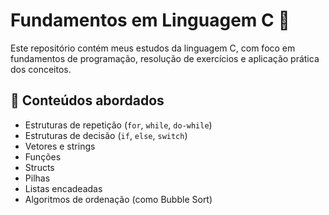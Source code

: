# Fundamentos em Linguagem C 🔧

Este repositório contém meus estudos da linguagem C, com foco em fundamentos de programação, resolução de exercícios e aplicação prática dos conceitos.

## 🧠 Conteúdos abordados

- Estruturas de repetição (`for`, `while`, `do-while`)
- Estruturas de decisão (`if`, `else`, `switch`)
- Vetores e strings
- Funções
- Structs
- Pilhas
- Listas encadeadas
- Algoritmos de ordenação (como Bubble Sort)




